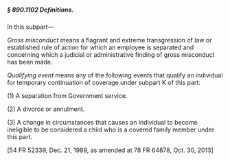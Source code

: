 ##### § 890.1102 Definitions. #####

In this subpart—

*Gross misconduct* means a flagrant and extreme transgression of law or established rule of action for which an employee is separated and concerning which a judicial or administrative finding of gross misconduct has been made.

*Qualifying event* means any of the following events that qualify an individual for temporary continuation of coverage under subpart K of this part:

(1) A separation from Government service.

(2) A divorce or annulment.

(3) A change in circumstances that causes an individual to become ineligible to be considered a child who is a covered family member under this part.

[54 FR 52339, Dec. 21, 1989, as amended at 78 FR 64878, Oct. 30, 2013]
